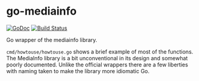 go-mediainfo
============

[![GoDoc](https://godoc.org/github.com/jkl1337/go-mediainfo?status.svg)](https://godoc.org/github.com/jkl1337/go-mediainfo) [![Build Status](https://travis-ci.org/jkl1337/go-mediainfo.svg)](https://travis-ci.org/jkl1337/go-mediainfo)

Go wrapper of the mediainfo library.

`cmd/howtouse/howtouse.go` shows a brief example of most of the functions. The MediaInfo library is a bit unconventional
in its design and somewhat poorly documented. Unlike the official wrappers there are a few liberties with naming taken
to make the library more idiomatic Go.
